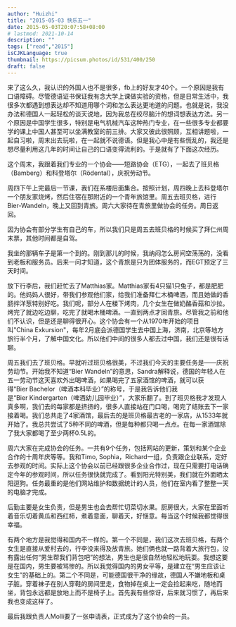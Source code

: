 ```yaml
---
author: "Huizhi"
title: "2015-05-03 快乐五一"
date: 2015-05-03T20:07:58+08:00
# lastmod: 2021-10-14
description: ""
tags: ["read","2015"]
isCJKLanguage: true
thumbnail: https://picsum.photos/id/531/400/250
draft: false
---
```

来了这么久，我认识的外国人也不是很多，fb上的好友才40个。一个原因是我有口语障碍。尽管德语证书保证我有念大学上课做实验的资格，但是日常生活中，我很多次都遇到想表达却不知道用哪个词和怎么表达更地道的问题。也就是说，我没办法和德国人一起轻松的谈天说地，因为我总在绞尽脑汁的想词想表达方法。另一个原因是中国学生很多，特别是电气机械汽车这种热门专业，在一些很多专业都要学的课上中国人甚至可以坐满教室的前三排。大家又彼此很照顾，互相讲题啦，一起自习啦，周末出去玩啦，在一起就不说德语。但是我心中是有些慌乱的，我还是想尽量利用这几年的时间让自己的口语变得流利的。于是就有了下面这次经历。

这个周末，我跟着我们专业的一个协会——短路协会（ETG），一起去了班贝格（Bamberg）和科登塔尔（Rödental），庆祝劳动节。

周四下午上完最后一节课，我们在系楼后面集合。按照计划，周四晚上去科登塔尔一个朋友家烧烤，然后住宿在那附近的一个青年旅馆里。周五去班贝格，进行Bier-Wandeln，晚上又回到青旅。周六大家待在青旅里做协会的任务。周日返回。


因为协会有部分学生有自己的车，所以我们只是周五去班贝格的时候买了拜仁州周末票，其他时间都是自驾。

我坐的那辆车子是第一个到的。刚到那儿的时候，我纳闷怎么房间空荡荡的，没看到老板和服务员。后来一问才知道，这个青旅是只为团体服务的，而EGT预定了三天时间。

放下行李后，我们赶忙去了Matthias家。Matthias家有4只猫1只兔子，都是肥肥的。他妈妈人很好，带我们参观他们家，给我们准备拜仁木桶啤酒，而且她做的香肠拌洋葱特别好吃。我们呢，部分人在楼下烤肉，几个女生在做奶酪香菇和沙拉。烤完了就边吃边聊，吃完了就喝木桶啤酒。一直到两点才回青旅。尽管我之前和他们不认识，但是还是聊得很开心。这个协会有一个从1970年开始的项目叫"China Exkursion"，每年2月底会派德国学生去中国上海，济南，北京等地方旅行半个月，了解中国文化。所以他们中间的很多人都去过中国，我们还是很有话聊。


周五我们去了班贝格。早就听过班贝格很美，不过我们今天的主要任务是——庆祝劳动节。开始我不知道“Bier Wandeln”的意思，Sandra解释说，德国的年轻人在五一劳动节这天喜欢外出喝啤酒，如果喝完了五家酒馆的啤酒，就可以获得“Bier Bachelor（啤酒本科毕业）”的称号，于是我告诉他们我是“Bier Kindergarten（啤酒幼儿园毕业）”，大家乐翻了。到了班贝格我才发现人真多啊，我们去的每家都是挤挤的，很多人直接站在门口喝，喝完了结账去下一家接着喝。我们总共走了4家酒馆，最后去的是班贝格最古老的一家店，从1533年就开始了。我总共尝试了5种不同的啤酒，但是每种都只喝一点点。在每一家酒馆除了我大家都喝了至少两杯0.5L的。


周六大家在完成协会的任务。一共有9个任务，包括网站的更新，策划和某个企业合作的十周年庆等等。我和Timo, Sophia，Richard一组，负责跟企业联系，定好去参观的时间。实际上这个协会以前已经跟很多企业合作过，现在只需要打电话确定今年的参观时间，所以任务很快就完成了。看到阳光特别美，我们就在外面晒太阳逗狗。任务最重的是他们网站维护和数据统计的人员，他们在室内看了整整一天的电脑才完成。


后勤主要是女生负责，但是男生也会去帮忙切菜切水果。厨房很大，大家在里面听着音乐切着黄瓜和西红柿，煮着意面，聊着天，好惬意。每当这个时候我都觉得很幸福。

有两个地方是我觉得和国内不一样的。第一个不同是，我们这次去班贝格，有两个女生是直接从爱村去的，行李没来得及放青旅。她们俩也就一路背着大旅行包，没有露出任何“男生帮我们背包吧”的想法，男生也是很自然地轻松地玩耍。我想这要是在国内，男生要被骂惨的。所以我觉得国内的男女平等，是建立在“男生应该让女生”的基础上的。第二个不同是，可能德国很干净的缘故，德国人不嫌地板和桌子脏。穿着袜子在别人穿鞋的房间里走，食物掉在桌上一定会捡起来吃，随地而坐，背包永远都是放地上而不是椅子上。首先我有些惊讶，后来就习惯了，再后来我也变成这样了。

最后我跟负责人Molli要了一张申请表，正式成为了这个协会的一员。